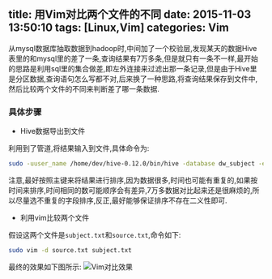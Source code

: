 title: 用Vim对比两个文件的不同
date: 2015-11-03 13:50:10
tags: [Linux,Vim]
categories: Vim
---
从mysql数据库抽取数据到hadoop时,中间加了一个校验层,发现某天的数据Hive表里的和mysql里的差了一条,查询结果有7万多条,但是就只有一条不一样,最开始的思路是利用sql里的集合做差,即左外连接来过滤出那一条记录,但是由于Hive里是分区数据,查询语句怎么写都不对,后来换了一种思路,将查询结果保存到文件中,然后比较两个文件的不同来判断差了哪一条数据.

### 具体步骤

* Hive数据导出到文件

利用到了管道,将结果输入到文件,具体命令为:
```bash
sudo -uuser_name /home/dev/hive-0.12.0/bin/hive -database dw_subject -e "select idid,create_time from table_name  where (create_time>='2015-10-29 00:00:00' and create_time<='2015-10-29 23:59:59') order by idid;" > subject.txt
```
 注意,最好按照主键来将结果进行排序,因为数据很多,时间也可能有重复的,如果按时间来排序,时间相同的数可能顺序会有差异,7万多数据对比起来还是很麻烦的,所以尽量选不重复的字段排序,反正,最好能够保证排序不存在二义性即可.

* 利用vim比较两个文件

假设这两个文件是`subject.txt`和`source.txt`,命令如下:
```bash
sudo vim -d source.txt subject.txt
```
 最终的效果如下图所示:
![Vim对比效果](http://7xn9y9.com1.z0.glb.clouddn.com/用Vim来对比两个文件的不同01.jpg)

